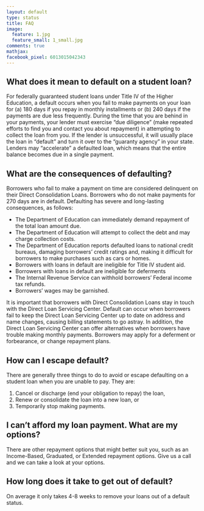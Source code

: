 ```yaml
---
layout: default
type: status
title: FAQ
image:
  feature: 1.jpg
  feature_small: 1_small.jpg
comments: true
mathjax:
facebook_pixel: 6013015042343
---
```


## What does it mean to default on a student loan?
For federally guaranteed student loans under Title IV of the Higher Education, a default occurs when you fail to make payments on your loan for (a) 180 days if you repay in monthly installments or (b) 240 days if the payments are due less frequently. During the time that you are behind in your payments, your lender must exercise “due diligence” (make repeated efforts to find you and contact you about repayment) in attempting to collect the loan from you. If the lender is unsuccessful, it will usually place the loan in “default” and turn it over to the “guaranty agency” in your state. Lenders may “accelerate” a defaulted loan, which means that the entire balance becomes due in a single payment.

## What are the consequences of defaulting?
Borrowers who fail to make a payment on time are considered delinquent on their Direct Consolidation Loans. Borrowers who do not make payments for 270 days are in default. Defaulting has severe and long-lasting consequences, as follows:
* The Department of Education can immediately demand repayment of the total loan amount due.
* The Department of Education will attempt to collect the debt and may charge collection costs.
* The Department of Education reports defaulted loans to national credit bureaus, damaging borrowers’ credit ratings and, making it difficult for borrowers to make purchases such as cars or homes.
* Borrowers with loans in default are ineligible for Title IV student aid.
* Borrowers with loans in default are ineligible for deferments
* The Internal Revenue Service can withhold borrowers’ Federal income tax refunds.
* Borrowers’ wages may be garnished.

It is important that borrowers with Direct Consolidation Loans stay in touch with the Direct Loan Servicing Center. Default can occur when borrowers fail to keep the Direct Loan Servicing Center up to date on address and name changes, causing billing statements to go astray. In addition, the Direct Loan Servicing Center can offer alternatives when borrowers have trouble making monthly payments. Borrowers may apply for a deferment or forbearance, or change repayment plans.

## How can I escape default?
There are generally three things to do to avoid or escape defaulting on a student loan when you are unable to pay. They are:
1. Cancel or discharge (end your obligation to repay) the loan,
2. Renew or consolidate the loan into a new loan, or
3. Temporarily stop making payments.

## I can’t afford my loan payment. What are my options?

There are other repayment options that might better suit you, such as an Income-Based, Graduated, or Extended repayment options.  Give us a call and we can take a look at your options.

## How long does it take to get out of default?

On average it only takes 4-8 weeks to remove your loans out of a default status.
